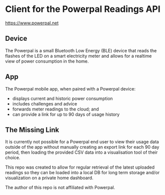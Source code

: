 # Client for the Powerpal Readings API

https://www.powerpal.net

## Device
The Powerpal is a small Bluetooth Low Energy (BLE) device that reads the flashes of the LED on a smart electricity meter and allows for a realtime view of power consumption in the home.

## App
The Powerpal mobile app, when paired with a Powerpal device:
  - displays current and historic power consumption
  - includes challenges and advice
  - forwards meter readings to the cloud; and
  - can provide a link for up to 90 days of usage history

## The Missing Link
It is currently not possible for a Powerpal end user to view their usage data outside of the app without manually creating an export link for each 90 day period, then loading the provided CSV data into a visualisation tool of their choice.

This repo was created to allow for regular retrieval of the latest uploaded readings so they can be loaded into a local DB for long term storage and/or visualization on a private home dashboard.



The author of this repo is not affiliated with Powerpal.
